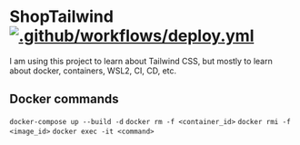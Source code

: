 # ShopTailwind [![.github/workflows/deploy.yml](https://github.com/Gummiees/shop-tailwind/actions/workflows/deploy.yml/badge.svg?branch=main)](https://github.com/Gummiees/shop-tailwind/actions/workflows/deploy.yml)

I am using this project to learn about Tailwind CSS, but mostly to learn about docker, containers, WSL2, CI, CD, etc.

## Docker commands

`docker-compose up --build -d`
`docker rm -f <container_id>`
`docker rmi -f <image_id>`
`docker exec -it <command>`